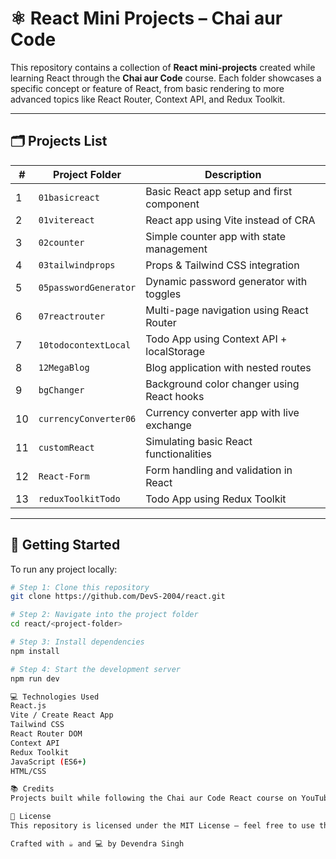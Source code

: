 # ⚛️ React Mini Projects – Chai aur Code

This repository contains a collection of **React mini-projects** created while learning React through the **Chai aur Code** course. Each folder showcases a specific concept or feature of React, from basic rendering to more advanced topics like React Router, Context API, and Redux Toolkit.

---

## 🗂️ Projects List

| #  | Project Folder           | Description                                 |
|----|--------------------------|---------------------------------------------|
| 1  | `01basicreact`           | Basic React app setup and first component   |
| 2  | `01vitereact`            | React app using Vite instead of CRA         |
| 3  | `02counter`              | Simple counter app with state management    |
| 4  | `03tailwindprops`        | Props & Tailwind CSS integration            |
| 5  | `05passwordGenerator`    | Dynamic password generator with toggles     |
| 6  | `07reactrouter`          | Multi-page navigation using React Router    |
| 7  | `10todocontextLocal`     | Todo App using Context API + localStorage   |
| 8  | `12MegaBlog`             | Blog application with nested routes         |
| 9  | `bgChanger`              | Background color changer using React hooks  |
| 10 | `currencyConverter06`    | Currency converter app with live exchange   |
| 11 | `customReact`            | Simulating basic React functionalities      |
| 12 | `React-Form`             | Form handling and validation in React       |
| 13 | `reduxToolkitTodo`       | Todo App using Redux Toolkit                |

---

## 🚀 Getting Started

To run any project locally:

```bash
# Step 1: Clone this repository
git clone https://github.com/DevS-2004/react.git

# Step 2: Navigate into the project folder
cd react/<project-folder>

# Step 3: Install dependencies
npm install

# Step 4: Start the development server
npm run dev

💻 Technologies Used
React.js
Vite / Create React App
Tailwind CSS
React Router DOM
Context API
Redux Toolkit
JavaScript (ES6+)
HTML/CSS

📚 Credits
Projects built while following the Chai aur Code React course on YouTube by Hitesh Choudhary.

📄 License
This repository is licensed under the MIT License – feel free to use these projects for learning or building your own ideas!

Crafted with ☕ and 💻 by Devendra Singh
```
